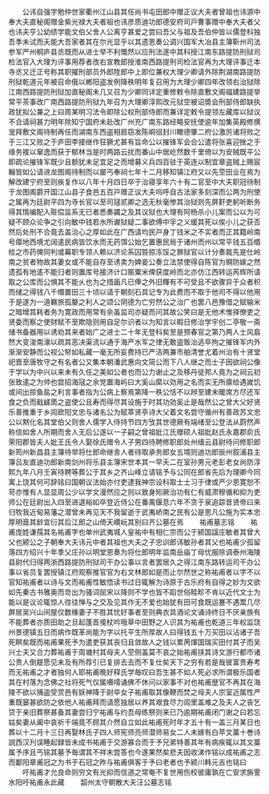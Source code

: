 <!-- { "loadSidebar": true } -->
　　公讳自强字勉仲世家衢州江山县其任尚书屯田郎中赠正议大夫者曾祖也讳源中奉大夫直秘阁赠金紫光禄大夫者祖也讳彦质迪功郎德安府司戸曹事赠中奉大夫者父也讳夫亨公幼绩学能文伯父舍人公离亨甚爱之尝曰吾父与祖及吾伯仲皆以儒登科独吾季未试而夭能大吾家者其在尔光显乎以其遗恩奏公调兴国军大冶县主簿靳州司法参军严州桐庐县丞既而从进士举不利慨然以应刑法遂中其科授江南东路提防刑狱司检法官入大理为评事用荐者改右宣教郎授淮南西路提刑司检法官再为大理评事迁本寺丞又迁正号称其职擢刑部员外郎陞郎中上即位兼权大理少卿请外除荆湖南路提防刑狱乾道元年被召命俄以郴阳盗发例降秩明年复召用为大理少卿四年改领右治狱除江南西路提防刑狱加直秘阁未几又召为少卿同详定重修敕令除直敷文阁福建路提举常平茶事改广南西路提防刑狱九年召为大理卿淳熙改元狱空被诏奬会刑部侍郎缺执政犹拟公兼之上曰周某明习法令即除公权刑部侍郎而兼详定敕令提领左藏库以狱议不合请祠甚力明年除知宁国府未赴改广州充广南东路经略安抚使逾年加集英殿修撰宠拜敷文阁待制再任而湖南东西盗相扇窃发陈峒徂封川瞰德肇二府公激厉诸将败之于三江又败之于庐田李接继作狂獗尤甚有旨命公以摧锋军会合公遣将张喜迎挫之于缘务接以窜逸而获于郁林当是时两路云扰而番山中居屹然数千里倚以为安贼既平公即疏论摧锋军既少且额犹未足宜足之而增募义兵四百驻于英连以制宜章盗贼上赐宸翰皆如公请进龙图阁待制而以屡丐奉祠七年十二月移知镇江府又以先茔田业在焉为解改建宁府至则疾复作以八年十月四日卒于治寝享年六十有二官至中大夫职冠待制于龙图阁爵开国江山县子食邑五百戸赠正议大夫呜呼自古法家多刻深而公两为刑使之属再为廷尉平四为寺长官以至司冦贰卿之选无秋毫惨其治狱则先屏姧吏躬听断务得其情编配入赃偿监系无已者悉奏蠲之及其议狱也大理有阿杨杀小儿案而公以为可疑不顾众论争之引向敏中钱若水所谳狱疑二事欲傅中孚之义缓其死以俟小儿之获否然后处刑不合竟去盖治心之厚如此在广西请均民戸身丁钱米之不实者而正其籍岭南号瘴地西境尤阔逺民病皆饮水而无药饵公始乞置惠民局于诸州而州以常平钱五百缗给之市药俾同判或幕职专领人赖以济论系囚笞掠冻馁之罪狱官以计分奏裁先是仕岭南之贫者物故其妻女或不能自存至诱卖为婢妾公奏立法禁使得自陈官为赒防嫁之然遗孤有地逺不能归者则置库号接济计口赈粟米俾获度岭而北亦仿江西转运芮辉所请取之公库而公惧其不能乆也为之措画凡已俸之外旧餫有不可受且不欲骤异于众者积而储之得钱八千缗置田三十顷以请于朝刻石具记专为此费而不取于他司不得以他用于是遂为一道羇旅孤嫠之利人之颂公阴德为亡穷然公之治广也罢八邑豫借之赋输米之暗增其耗者务为寛政而用常有余虽监司亦疑而问其故公笑曰是无他术惟择僚吏之贤委而察之使财赋不至欺隐则用自足尔识者以为知言以暇日修治学宇创二亭敬一斋储书备器用以诱劝其来者始广之进士二十年无登科矣至是预春官之第乃两人士风翕然大变浚南濠以疏其恶决渠流以通于海严水军之律无敢盗贩治逃卒拘之摧锋军内外渐渐安静而公视公帑如私藏一毫无所妄费持已严洁两兼市舶清誉尤着州治有十贤堂祀晋至唐牧守之有名者公又集本朝潘武惠向文简公而下八人继之而士子因欲祠公像于学以为中兴以来未有久任之美如公者也而公力谢止之及移丹徒邦人竟为之祠云初张致逺之为帅也尝招海冦之余党置海屿曰大奚山縻以効用之名而实无所廪给遇嵗饥或间出掠鱼盐之利言事者指为公病上察焉第降一秩公恬不以辨至建未暖席方尽还军食之负而戢鹾啇之盗使公且寿而得尽其设施于时其功効奚止是哉然公之曾大父好贤乐善推重于乡闾欧阳文忠与诸名公为赋萃贤亭诗大父着文名尝守循州有善政苏文忠公以黙化名其堂伯父则舍人儒学入侍持节四方攷其世德厥有端绪至公登法从蔚然声称信如舍人所期而舍人无后公遂以一子嗣之曾祖妣江氏赠硕人祖妣赵氏永嘉郡俞氏荣阳郡皆夫人妣王氏令人娶徐氏赠令人子男四待聘修职郎处州缙云县尉待问修职郎新筠州新昌县主簿待举将仕郎命继舎人者待取承务郎女五壻则迪功郎辰州叙浦县主簿吕友直迪功郎新南剑州将乐县主簿宋世本其一早夭二在室孙男元老彭老女尚防淳熙九年八月壬寅待聘等葬公于其乡之齐山峰立请铭予与公同在郎省先后为理卿今同寓上饶其何可辞铭曰国朝议法始亦付吏逮我神宗设科取士士习于律或严少恩寛恕不苛亦惟有人显显周公少以学文漫然应之则以致身矧厥治功有仁有威肃穆循和抑为吏师公在廷尉出入四至进退裕如卒登近侍公在番禺偃息六年不贪于泉追踪昔贤帝曰来归牧我近甸易藩之潜曾未再见天不我留逝于武夷峤南之民有公是思凡公施为实本忠厚明啬其龄宜衍其后江郎之山倚天巑岏其别曰齐公墓在焉
　　祐甫墓志铭
　　祐甫庞姓谦孺其名祐甫字也单州武夷城人皇祐中有相仁宗而公于颍国諡庄敏者其曾大父也颍公之子朝奉大夫讳元中者其祖也大夫之子忠训郎讳敏孙者其父也祐甫少孤留落四方绍兴十年季父庄孙以明堂恩奏为将仕郎明年监南岳庙丁母忧服除调泰州海陵县尉代归得两浙西路提防刑狱司干办公事以言者罢居久之得江南东路转运司干办公事以省员复罢授镇江府观察推官官为右文林郎如是而止尔然世之称祐甫者以字不以官知祐甫者以诗与文而祐甫性敏悟读书过日辄解为诗原于古乐府有自得之妙为文欲如先秦古书雅奥而竒出为骚词屈宋以降则不学也皆不蹈世俗畦畛不肯以近代文士为能以是议论辄惊人徃往惮与之交及见其作无不爱也始犹有田可食既运蹇不遇鬻几尽屏居吴兴山间屋仅数椽妻子不胜其忧好事者至则典衣具酒论文诵诗终日不厌亲族有不能葬者亦质田助之旦起蓬首曵杖吟哦草中田野之人识其为祐甫也乾道三年权监饶州景德镇五日而病作既革尚能为字以托平生所厚故人曰得钱五十万买田以沾诸子吾死瞑矣既而祐甫果死予为遣吏获其丧归且敛故人之钱以累苪煇国瑞买田付其子而吴兴士夫又合力葬祐甫于周塘村其母夫人茔侧盖莫不哀之始祐甫挟其诗文游行都市诸公贵人倒屣愿见未及有所荐引已复排去去而不复仕矣天下之穷有若是哉彼富贵寿考而无祐甫之才者独何人耶祐甫晚好释氏学毎叹曰吾生甚不如人死必求所谓极乐国者其在村落为念佛之社将死气仅属嗫嚅诵佛不休问以家事不对也祐甫歴官不再其在海陵不欲以捕盗受赏邑有妖神降于尉卒女子祐甫取其像鞭而焚之母夫人宗室近属性严重既窭甚欲防之依他人祐甫拜而请愿独居以养其艰食尽力闾里盖难之及夫人之丧乞贷于亲旧葬祭甚备其妻尝归宁祐甫与约吾母练祭则来已乃逾期祐甫闭门谢之曰若忘姑矣妻从阖中哀祈千端竟不顾其介然自立如此祐甫死时年才五十有一盖三月某日也葬以十二月十三日再娶林氏子四人师宪师亮师潜师易女二人未嫁有白苹文藁十巻诗説西汉刋误睡起録皆未成书祐甫于交游寡合而于予兄弟特善其年有病疾辄以其文藁属予序且丐铭其墓予毎谓其不祥未尝答也今遂果然矣悲夫因收涕作铭以成祐甫之志而鄱阳章甫冠之为书于石冠之昨与祐甫俱客于予曰老者也予颍川韩元吉也铭曰
　　吁祐甫才允良命则穷文有光抑而信道之常奄不复世用伤校彼庸孰在亡安求旃霅水阳吁祐甫永此藏
　　韶州太守朝散大夫汪公墓志铭
